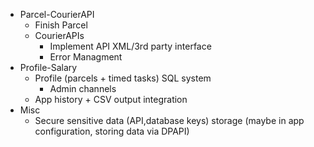 ﻿- Parcel-CourierAPI
   - Finish Parcel
   - CourierAPIs
      - Implement API XML/3rd party interface
      - Error Managment
- Profile-Salary
    - Profile (parcels + timed tasks) SQL system
        - Admin channels
    - App history + CSV output integration
- Misc
    - Secure sensitive data (API,database keys) storage (maybe in app configuration, storing data via DPAPI)
